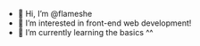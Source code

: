- 👋 Hi, I’m @flameshe
- 👀 I’m interested in front-end web development!
- 🌱 I’m currently learning the basics ^^

<!---
flameshe/flameshe is a ✨ special ✨ repository because its `README.md` (this file) appears on your GitHub profile.
You can click the Preview link to take a look at your changes.
--->
